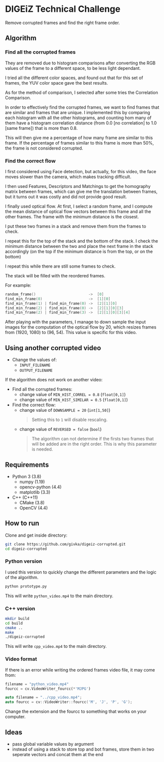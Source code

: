 # DIGEiZ Technical Challenge
Remove corrupted frames and find the right frame order.

## Algorithm

### Find all the corrupted frames

They are removed due to histogram comparisons after converting the RGB values of the frame to a different space, to be less light dependant. 

I tried all the different color spaces, and found out that for this set of frames, the YUV color space gave the best results.

As for the method of comparison, I selected after some tries the Correlation Comparison.

In order to effectively find the corrupted frames, we want to find frames that are similar and frames that are unique.
I implemented this by comparing each histogram with all the other histograms, and counting hom many of them have a histogram correlation distance (from 0.0 [no correlation] to 1.0 [same frame]) that is more than 0.8. 

This will then give me a percentage of how many frame are similar to this frame. If the percentage of frames similar to this frame is more than 50%, the frame is not considered corrupted.

### Find the correct flow
I first considered using Face detection, but actually, for this video, the face  moves slower than the camera, which makes tracking difficult.

I then used Features, Descriptors and Matchings to get the homography matrix between frames, which can give me the translation between frames, but it turns out it was costly and did not provide good result.

I finally used optical flow. At first, I select a random frame, and I compute the mean distance of optical flow vectors between this frame and all the other frames. The frame with the minimum distance is the closest.

I put these two frames in a stack and remove them from the frames to check.

I repeat this for the top of the stack and the bottom of the stack.
I check the minimum distance between the two and place the next frame in the stack accordingly (on the top if the minimum distance is from the top, or on the bottom)

I repeat this while there are still some frames to check.

The stack will be filled with the reordered frames.

For example:
```cpp
random_frame()                        ->  [0]
find_min_frame(0)                     ->  [1][0]
find_min_frame(1) | find_min_frame(0) ->  [2][1][0]
find_min_frame(2) | find_min_frame(0) ->  [2][1][0][3] 
find_min_frame(2) | find_min_frame(3) ->  [2][1][0][3][4]
```
After playing with the parameters, I manage to down sample the input images for the computation of the optical flow by 20, which resizes frames from (1920, 1080) to (96, 54). This value is specific for this video.

## Using another corrupted video
- Change the values of:
  - `INPUT_FILENAME`
  - `OUTPUT_FILENAME`

If the algorithm does not work on another video:
- Find all the corrupted frames:
  - change value of `MIN_HIST_CORREL = 0.8`  (`float[0,1]`)
  - change value of `MIN_HIST_SIMILAR = 0.5` (`float[0,1]`)
- Find the correct flow:
  - change value of `DOWNSAMPLE = 20` (`int[1,50]`)
    > Setting this to `1` will disable rescaling.
  - change value of `REVERSED = false` (`bool`)
    > The algorithm can not determine if the firsts two frames that will be added are in the right order. This is why this parameter is needed.

## Requirements
- Python 3 (3.8)
    - numpy (1.19)
    - opencv-python (4.4)
    - matplotlib (3.3)
- C++ (C++11)
  - CMake (3.8)
  - OpenCV (4.4)


## How to run
Clone and get inside directory:
```bash
git clone https://github.com/givka/digeiz-corrupted.git
cd digeiz-corrupted
```

### Python version
I used this version to quickly change the different parameters and the logic of the algorithm.

```bash
python prototype.py
```
This will write `python_video.mp4` to the main directory.
### C++ version
```bash
mkdir build
cd build
cmake ..
make
./digeiz-corrupted
```
This will write `cpp_video.mp4` to the main directory.

### Video format
If there is an error while writing the ordered frames video file, it may come from:
```py
filename = "python_video.mp4"
fourcc = cv.VideoWriter_fourcc(*'MJPG')
```
```cpp
auto filename = "../cpp_video.mp4";
auto fourcc = cv::VideoWriter::fourcc('M', 'J', 'P', 'G');
```
Change the extension and the fourcc to something that works on your computer.

## Ideas
- pass global variable values by argument
- instead of using a stack to store top and bot frames, store them in two seperate vectors and concat them at the end